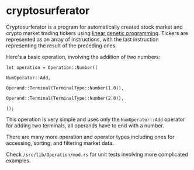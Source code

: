 
# cryptosurferator

Cryptosurferator is a program for automatically created stock market and crypto market trading tickers using [linear genetic programming](https://en.wikipedia.org/wiki/Linear_genetic_programming). Tickers are represented as an array of instructions, with the last instruction representing the result of the  preceding ones.

Here's a basic operation, involving the addition of two numbers:

    let operation = Operation::Number((

    NumOperator::Add,
    
    Operand::Terminal(TerminalType::Number(1.0)),
    
    Operand::Terminal(TerminalType::Number(2.0)),
    
    ));

This operation is very simple and uses only the `NumOperator::Add` operator for adding two terminals, all operands have to end with a number.

There are many more operation and operator types including ones for accessing, sorting, and filtering market data.

Check `/src/lib/Operation/mod.rs` for unit tests involving more complicated examples.
